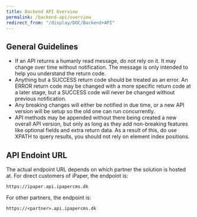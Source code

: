 ```yaml
---
title: Backend API Overview
permalink: /backend-api/overview
redirect_from: "/display/DOC/Backend+API"
---
```


## General Guidelines

* If an API returns a humanly read message, do not rely on it. It may change over time without notification. The message is only intended to help you understand the return code.
* Anything but a SUCCESS return code should be treated as an error. An ERROR return code may be changed with a more specific return code at a later stage, but a SUCCESS code will never be changed without previous notification.
* Any breaking changes will either be notified in due time, or a new API version will be setup so the old one can run concurrently.
* API methods may be appended without there being created a new overall API version, but only as long as they add non-breaking features like optional fields and extra return data. As a result of this, do use XPATH to query results, you should not rely on element index positions.

## API Endoint URL

The actual endpoint URL depends on which partner the solution is hosted at. For direct customers of iPaper, the endpoint is:

```
https://ipaper.api.ipapercms.dk
```

For other partners, the endpoint is:

```
https://<partner>.api.ipapercms.dk
```
